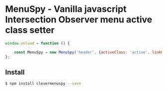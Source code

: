 # MenuSpy - Vanilla javascript Intersection Observer menu active class setter

```javascript
window.onload = function () {

    const MenuSpy = new MenuSpy('header', {activeClass: 'active', linkClass: 'section'});
};

```

## Install

```sh
$ npm install clevermenuspy --save
```
